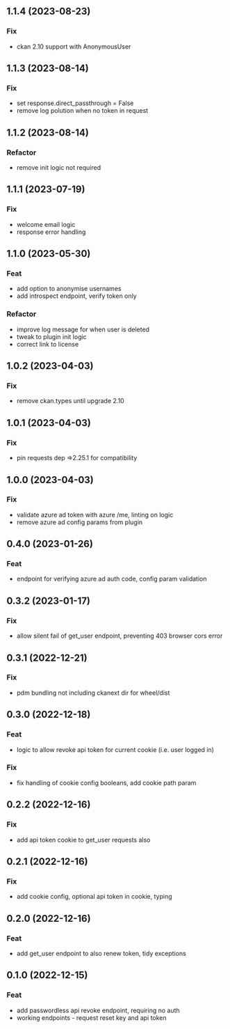 ## 1.1.4 (2023-08-23)

### Fix

- ckan 2.10 support with AnonymousUser

## 1.1.3 (2023-08-14)

### Fix

- set response.direct_passthrough = False
- remove log polution when no token in request

## 1.1.2 (2023-08-14)

### Refactor

- remove init logic not required

## 1.1.1 (2023-07-19)

### Fix

- welcome email logic
- response error handling

## 1.1.0 (2023-05-30)

### Feat

- add option to anonymise usernames
- add introspect endpoint, verify token only

### Refactor

- improve log message for when user is deleted
- tweak to plugin init logic
- correct link to license

## 1.0.2 (2023-04-03)

### Fix

- remove ckan.types until upgrade 2.10

## 1.0.1 (2023-04-03)

### Fix

- pin requests dep =>2.25.1 for compatibility

## 1.0.0 (2023-04-03)

### Fix

- validate azure ad token with azure /me, linting on logic
- remove azure ad config params from plugin

## 0.4.0 (2023-01-26)

### Feat

- endpoint for verifying azure ad auth code, config param validation

## 0.3.2 (2023-01-17)

### Fix

- allow silent fail of get_user endpoint, preventing 403 browser cors error

## 0.3.1 (2022-12-21)

### Fix

- pdm bundling not including ckanext dir for wheel/dist

## 0.3.0 (2022-12-18)

### Feat

- logic to allow revoke api token for current cookie (i.e. user logged in)

### Fix

- fix handling of cookie config booleans, add cookie path param

## 0.2.2 (2022-12-16)

### Fix

- add api token cookie to get_user requests also

## 0.2.1 (2022-12-16)

### Fix

- add cookie config, optional api token in cookie, typing

## 0.2.0 (2022-12-16)

### Feat

- add get_user endpoint to also renew token, tidy exceptions

## 0.1.0 (2022-12-15)

### Feat

- add passwordless api revoke endpoint, requiring no auth
- working endpoints - request reset key and api token
